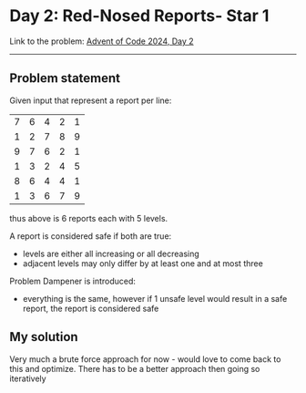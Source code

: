 # Day 2: Red-Nosed Reports- Star 1
Link to the problem: [Advent of Code 2024, Day 2](https://adventofcode.com/2024/day/2)

 ---
## Problem statement
Given input that represent a report per line:

|     |  | |  |  |
| -------- | ------- | -------- | ------- | ------- |
| 7  | 6 | 4 | 2  | 1 |
| 1  | 2 | 7 | 8  | 9 |
| 9  | 7 | 6 | 2  | 1 |
| 1  | 3 | 2 | 4  | 5 |
|8|  6|  4|  4|  1| 
| 1 | 3 | 6 | 7 | 9 |

thus above is 6 reports each with 5 levels.

A report is considered safe  if both are true:
 - levels are either all increasing or all decreasing
 - adjacent levels may only differ by at least one and at most three
  
Problem Dampener is introduced:
 - everything is the same, however if 1 unsafe level would result in a safe report, the report is considered safe

 ## My solution
Very much a brute force approach for now - would love to come back to this and optimize. There has to be a better approach then going so iteratively